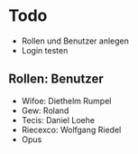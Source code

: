 # Todo
- Rollen und Benutzer anlegen
- Login testen

## Rollen: Benutzer
- Wifoe: Diethelm Rumpel
- Gew: Roland
- Tecis: Daniel Loehe
- Riecexco: Wolfgang Riedel
- Opus
